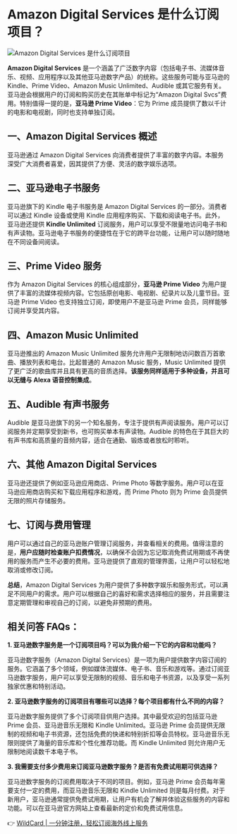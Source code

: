 # Amazon Digital Services 是什么订阅项目？

![Amazon Digital Services 是什么订阅项目](https://bbtdd.com/img/217230192475617.webp)

**Amazon Digital Services** 是一个涵盖了广泛数字内容（包括电子书、流媒体音乐、视频、应用程序以及其他亚马逊数字产品）的统称。这些服务可能与亚马逊的 Kindle、Prime Video、Amazon Music Unlimited、Audible 或其它服务有关。亚马逊会根据用户的订阅和购买历史在其账单中标记为“Amazon Digital Svcs”费用。特别值得一提的是，**亚马逊 Prime Video**：它为 Prime 成员提供了数以千计的电影和电视剧，同时也支持单独订阅。

## 一、Amazon Digital Services 概述

亚马逊通过 Amazon Digital Services 向消费者提供了丰富的数字内容。本服务深受广大消费者喜爱，因其提供了方便、灵活的数字娱乐选项。

## 二、亚马逊电子书服务

亚马逊旗下的 Kindle 电子书服务是 Amazon Digital Services 的一部分。消费者可以通过 Kindle 设备或使用 Kindle 应用程序购买、下载和阅读电子书。此外，亚马逊还提供 **Kindle Unlimited** 订阅服务，用户可以享受不限量地访问电子书和有声读物。亚马逊电子书服务的便捷性在于它的跨平台功能，让用户可以随时随地在不同设备间阅读。

## 三、Prime Video 服务

作为 Amazon Digital Services 的核心组成部分，**亚马逊 Prime Video** 为用户提供了丰富的流媒体视频内容。它包括原创电影、电视剧、纪录片以及儿童节目。亚马逊 Prime Video 也支持独立订阅，即使用户不是亚马逊 Prime 会员，同样能够订阅并享受其内容。

## 四、Amazon Music Unlimited

亚马逊推出的 Amazon Music Unlimited 服务允许用户无限制地访问数百万首歌曲、播放列表和电台。比起普通的 Amazon Music 服务，Music Unlimited 提供了更广泛的歌曲库并且具有更高的音质选择。**该服务同样适用于多种设备，并且可以无缝与 Alexa 语音控制集成**。

## 五、Audible 有声书服务

Audible 是亚马逊旗下的另一个知名服务，专注于提供有声阅读服务。用户可以订阅服务并定期享受到新书，也可购买单本有声读物。Audible 的特色在于其巨大的有声书库和高质量的音频内容，适合在通勤、锻炼或者放松时聆听。

## 六、其他 Amazon Digital Services

亚马逊还提供了例如亚马逊应用商店、Prime Photo 等数字服务。用户可以在亚马逊应用商店购买和下载应用程序和游戏，而 Prime Photo 则为 Prime 会员提供无限的照片存储服务。

## 七、订阅与费用管理

用户可以通过自己的亚马逊账户管理订阅服务，并查看相关的费用。值得注意的是，**用户应随时检查账户扣费情况**，以确保不会因为忘记取消免费试用期或不再使用的服务而产生不必要的费用。亚马逊提供了直观的管理界面，让用户可以轻松地取消或修改订阅。

**总结**，Amazon Digital Services 为用户提供了多种数字娱乐和服务形式，可以满足不同用户的需求。用户可以根据自己的喜好和需求选择相应的服务，并且需要注意定期管理和审视自己的订阅，以避免非预期的费用。

## 相关问答 FAQs：

**1. 亚马逊数字服务是一个订阅项目吗？可以为我介绍一下它的内容和功能吗？**

亚马逊数字服务（Amazon Digital Services）是一项为用户提供数字内容订阅的服务。它涵盖了多个领域，例如媒体流媒体、电子书、音乐和游戏等。通过订阅亚马逊数字服务，用户可以享受无限制的视频、音乐和电子书资源，以及享受一系列独家优惠和特别活动。

**2. 亚马逊数字服务的订阅项目有哪些可以选择？每个项目都有什么不同的内容？**

亚马逊数字服务提供了多个订阅项目供用户选择。其中最受欢迎的包括亚马逊 Prime 会员、亚马逊音乐无限和 Kindle Unlimited。亚马逊 Prime 会员提供无限制的视频和电子书资源，还包括免费的快递和特别折扣等会员特权。亚马逊音乐无限则提供了海量的音乐库和个性化推荐功能。而 Kindle Unlimited 则允许用户无限制地阅读数千本电子书。

**3. 我需要支付多少费用来订阅亚马逊数字服务？是否有免费试用期可供选择？**

亚马逊数字服务的订阅费用取决于不同的项目。例如，亚马逊 Prime 会员每年需要支付一定的费用，而亚马逊音乐无限和 Kindle Unlimited 则是每月付费。对于新用户，亚马逊通常提供免费试用期，让用户有机会了解并体验这些服务的内容和功能。可以在亚马逊官方网站上查看最新的定价和免费试用信息。

👉 [WildCard | 一分钟注册，轻松订阅海外线上服务](https://bbtdd.com/WildCard)
